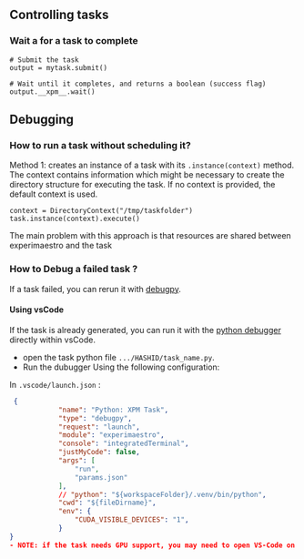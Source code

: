 ## Controlling tasks

### Wait a for a task to complete

```py3
# Submit the task
output = mytask.submit()

# Wait until it completes, and returns a boolean (success flag)
output.__xpm__.wait()
```

## Debugging

### How to run a task without scheduling it?

Method 1: creates an instance of a task with its `.instance(context)` method. The context contains information which might
be necessary to create the directory structure for executing the task. If no context is provided, the default context
is used.

```py3
context = DirectoryContext("/tmp/taskfolder")
task.instance(context).execute()
```

The main problem with this approach is that resources are shared between experimaestro and the task

### How to Debug a failed task ?
If a task failed, you can rerun it with [debugpy](https://github.com/microsoft/debugpy). 

#### Using vsCode
If the task is already generated, you can run it with the [python debugger](https://code.visualstudio.com/docs/python/debugging) directly within vsCode.
- open the task python file `.../HASHID/task_name.py`.
- Run the dubugger Using the following configuration:

In `.vscode/launch.json` :
```json
 {
            "name": "Python: XPM Task",
            "type": "debugpy",
            "request": "launch",
            "module": "experimaestro",
            "console": "integratedTerminal",
            "justMyCode": false,
            "args": [
                "run",
                "params.json"
            ],
            // "python": "${workspaceFolder}/.venv/bin/python",
            "cwd": "${fileDirname}",
            "env": {
                "CUDA_VISIBLE_DEVICES": "1",
            }
}
- NOTE: if the task needs GPU support, you may need to open VS-Code on a node with access to a GPU.
```
